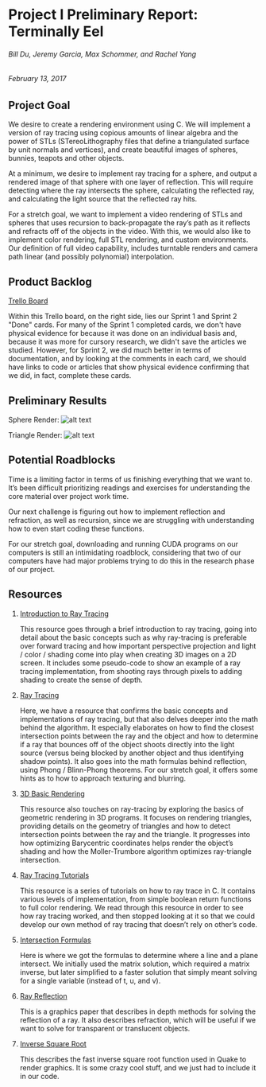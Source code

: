 
# Project I Preliminary Report: Terminally Eel
###### Bill Du, Jeremy Garcia, Max Schommer, and Rachel Yang
###### February 13, 2017

## Project Goal

   We desire to create a rendering environment using C. We will implement a version of ray tracing using copious amounts of linear algebra and the power of STLs (STereoLithography files that define a triangulated surface by unit normals and vertices), and create beautiful images of spheres, bunnies, teapots and other objects.
    
   At a minimum, we desire to implement ray tracing for a sphere, and output a rendered image of that sphere with one layer of reflection. This will require detecting where the ray intersects the sphere, calculating the reflected ray, and calculating the light source that the reflected ray hits.
    
   For a stretch goal, we want to implement a video rendering of STLs and spheres that uses recursion to back-propagate the ray’s path as it reflects and refracts off of the objects in the video. With this, we would also like to implement color rendering, full STL rendering, and custom environments. Our definition of full video capability, includes turntable renders and camera path linear (and possibly polynomial) interpolation.

## Product Backlog
[Trello Board](https://trello.com/b/5pgqGMIn/softsys17-terminally-eel)

   Within this Trello board, on the right side, lies our Sprint 1 and Sprint 2 "Done" cards. For many of the Sprint 1 completed cards, we don't have physical evidence for because it was done on an individual basis and, because it was more for cursory research, we didn't save the articles we studied. However, for Sprint 2, we did much better in terms of documentation, and by looking at the comments in each card, we should have links to code or articles that show physical evidence confirming that we did, in fact, complete these cards.

## Preliminary Results
Sphere Render:
![alt text](https://github.com/maxschommer/SoftSys-Terminally-Eel/blob/master/reports/images/SoftSysSphereRender.png)

Triangle Render:
![alt text](https://github.com/maxschommer/SoftSys-Terminally-Eel/blob/master/reports/images/SoftSystrianglerender.png)

## Potential Roadblocks
 
   Time is a limiting factor in terms of us finishing everything that we want to. It’s been difficult prioritizing readings and exercises for understanding the core material over project work time. 
    
   Our next challenge is figuring out how to implement reflection and refraction, as well as recursion, since we are struggling with understanding how to even start coding these functions.
    
   For our stretch goal, downloading and running CUDA programs on our computers is still an intimidating roadblock, considering that two of our computers have had major problems trying to do this in the research phase of our project.
 
## Resources
1. [Introduction to Ray Tracing](https://www.scratchapixel.com/lessons/3d-basic-rendering/introduction-to-ray-tracing/implementing-the-raytracing-algorithm)

    This resource goes through a brief introduction to ray tracing, going into detail about the basic concepts such as why ray-tracing is preferable over forward tracing and how important perspective projection and light / color / shading come into play when creating 3D images on a 2D screen. It includes some pseudo-code to show an example of a ray tracing implementation, from shooting rays through pixels to adding shading to create the sense of depth.

2. [Ray Tracing](https://www.ics.uci.edu/~gopi/CS211B/RayTracing%20tutorial.pdf)

    Here, we have a resource that confirms the basic concepts and implementations of ray tracing, but that also delves deeper into the math behind the algorithm. It especially elaborates on how to find the closest intersection points between the ray and the object and how to determine if a ray that bounces off of the object shoots directly into the light source (versus being blocked by another object and thus identifying shadow points). It also goes into the math formulas behind reflection, using Phong / Blinn-Phong theorems. For our stretch goal, it offers some hints as to how to approach texturing and blurring.
    
3. [3D Basic Rendering](https://www.scratchapixel.com/lessons/3d-basic-rendering/ray-tracing-rendering-a-triangle/geometry-of-a-triangle)

    This resource also touches on ray-tracing by exploring the basics of geometric rendering in 3D programs. It focuses on rendering triangles, providing details on the geometry of triangles and how to detect intersection points between the ray and the triangle. It progresses into how optimizing Barycentric coordinates helps render the object’s shading and how the Moller-Trumbore algorithm optimizes ray-triangle intersection.
    
4. [Ray Tracing Tutorials](http://www.purplealienplanet.com/node/23)

    This resource is a series of tutorials on how to ray trace in C. It contains various levels of implementation, from simple boolean return functions to full color rendering. We read through this resource in order to see how ray tracing worked, and then stopped looking at it so that we could develop our own method of ray tracing that doesn’t rely on other’s code.
    
5. [Intersection Formulas](https://en.wikipedia.org/wiki/Line%E2%80%93plane_intersection)

    Here is where we got the formulas to determine where a line and a plane intersect. We initially used the matrix solution, which required a matrix inverse, but later simplified to a faster solution that simply meant solving for a single variable (instead of t, u, and v). 
    
6. [Ray Reflection](https://graphics.stanford.edu/courses/cs148-10-summer/docs/2006--degreve--reflection_refraction.pdf)

    This is a graphics paper that describes in depth methods for solving the reflection of a ray. It also describes refraction, which will be useful if we want to solve for transparent or translucent objects. 
    
7. [Inverse Square Root](https://en.wikipedia.org/wiki/Fast_inverse_square_root)

    This describes the fast inverse square root function used in Quake to render graphics. It is some crazy cool stuff, and we just had to include it in our code. 
